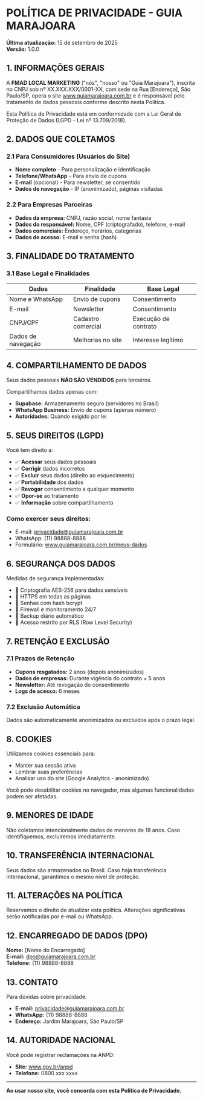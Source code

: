 # POLÍTICA DE PRIVACIDADE - GUIA MARAJOARA

**Última atualização:** 15 de setembro de 2025  
**Versão:** 1.0.0

## 1. INFORMAÇÕES GERAIS

A **FMAD LOCAL MARKETING** ("nós", "nosso" ou "Guia Marajoara"), inscrita no CNPJ sob nº XX.XXX.XXX/0001-XX, com sede na Rua [Endereço], São Paulo/SP, opera o site www.guiamarajoara.com.br e é responsável pelo tratamento de dados pessoais conforme descrito nesta Política.

Esta Política de Privacidade está em conformidade com a Lei Geral de Proteção de Dados (LGPD - Lei nº 13.709/2018).

## 2. DADOS QUE COLETAMOS

### 2.1 Para Consumidores (Usuários do Site)
- **Nome completo** - Para personalização e identificação
- **Telefone/WhatsApp** - Para envio de cupons
- **E-mail** (opcional) - Para newsletter, se consentido
- **Dados de navegação** - IP (anonimizado), páginas visitadas

### 2.2 Para Empresas Parceiras
- **Dados da empresa:** CNPJ, razão social, nome fantasia
- **Dados do responsável:** Nome, CPF (criptografado), telefone, e-mail
- **Dados comerciais:** Endereço, horários, categorias
- **Dados de acesso:** E-mail e senha (hash)

## 3. FINALIDADE DO TRATAMENTO

### 3.1 Base Legal e Finalidades
| Dados | Finalidade | Base Legal |
|-------|------------|------------|
| Nome e WhatsApp | Envio de cupons | Consentimento |
| E-mail | Newsletter | Consentimento |
| CNPJ/CPF | Cadastro comercial | Execução de contrato |
| Dados de navegação | Melhorias no site | Interesse legítimo |

## 4. COMPARTILHAMENTO DE DADOS

Seus dados pessoais **NÃO SÃO VENDIDOS** para terceiros.

Compartilhamos dados apenas com:
- **Supabase:** Armazenamento seguro (servidores no Brasil)
- **WhatsApp Business:** Envio de cupons (apenas número)
- **Autoridades:** Quando exigido por lei

## 5. SEUS DIREITOS (LGPD)

Você tem direito a:
- ✅ **Acessar** seus dados pessoais
- ✅ **Corrigir** dados incorretos
- ✅ **Excluir** seus dados (direito ao esquecimento)
- ✅ **Portabilidade** dos dados
- ✅ **Revogar** consentimento a qualquer momento
- ✅ **Opor-se** ao tratamento
- ✅ **Informação** sobre compartilhamento

### Como exercer seus direitos:
- E-mail: privacidade@guiamarajoara.com.br
- WhatsApp: (11) 98888-8888
- Formulário: www.guiamarajoara.com.br/meus-dados

## 6. SEGURANÇA DOS DADOS

Medidas de segurança implementadas:
- 🔐 Criptografia AES-256 para dados sensíveis
- 🔐 HTTPS em todas as páginas
- 🔐 Senhas com hash bcrypt
- 🔐 Firewall e monitoramento 24/7
- 🔐 Backup diário automático
- 🔐 Acesso restrito por RLS (Row Level Security)

## 7. RETENÇÃO E EXCLUSÃO

### 7.1 Prazos de Retenção
- **Cupons resgatados:** 2 anos (depois anonimizados)
- **Dados de empresas:** Durante vigência do contrato + 5 anos
- **Newsletter:** Até revogação do consentimento
- **Logs de acesso:** 6 meses

### 7.2 Exclusão Automática
Dados são automaticamente anonimizados ou excluídos após o prazo legal.

## 8. COOKIES

Utilizamos cookies essenciais para:
- Manter sua sessão ativa
- Lembrar suas preferências
- Analisar uso do site (Google Analytics - anonimizado)

Você pode desabilitar cookies no navegador, mas algumas funcionalidades podem ser afetadas.

## 9. MENORES DE IDADE

Não coletamos intencionalmente dados de menores de 18 anos. Caso identifiquemos, excluiremos imediatamente.

## 10. TRANSFERÊNCIA INTERNACIONAL

Seus dados são armazenados no Brasil. Caso haja transferência internacional, garantimos o mesmo nível de proteção.

## 11. ALTERAÇÕES NA POLÍTICA

Reservamos o direito de atualizar esta política. Alterações significativas serão notificadas por e-mail ou WhatsApp.

## 12. ENCARREGADO DE DADOS (DPO)

**Nome:** [Nome do Encarregado]  
**E-mail:** dpo@guiamarajoara.com.br  
**Telefone:** (11) 98888-8888

## 13. CONTATO

Para dúvidas sobre privacidade:
- **E-mail:** privacidade@guiamarajoara.com.br
- **WhatsApp:** (11) 98888-8888
- **Endereço:** Jardim Marajoara, São Paulo/SP

## 14. AUTORIDADE NACIONAL

Você pode registrar reclamações na ANPD:
- **Site:** www.gov.br/anpd
- **Telefone:** 0800 xxx xxxx

---

**Ao usar nosso site, você concorda com esta Política de Privacidade.**